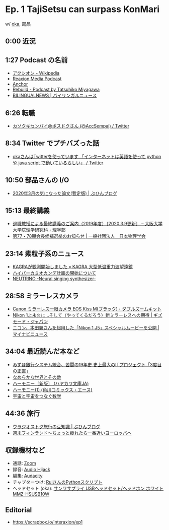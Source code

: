# Ep. 1 TajiSetsu can surpass KonMari

w/ [oka](https://twitter.com/nowohyeah), [部品](https://twitter.com/tjmlab)

## 0:00 近況

## 1:27 Podcast の名前

- [アクシオン - Wikipedia](https://ja.wikipedia.org/wiki/%E3%82%A2%E3%82%AF%E3%82%B7%E3%82%AA%E3%83%B3)
- [Reaxion Media Podcast](https://podcasts.google.com/?feed=aHR0cHM6Ly9yZWF4aW9uLm1lZGlhL2ZlZWQv)
- [Anchor](https://anchor.fm/)
- [Rebuild - Podcast by Tatsuhiko Miyagawa](https://rebuild.fm/)
- [BILINGUALNEWS | バイリンガルニュース](https://bilingualnews.jp/)

## 6:26 転職

- [カソクキセンパイ@ポスドクさん (@AccSempai) / Twitter](https://twitter.com/AccSempai)

## 8:34 Twitter でプチバズった話

- [okaさんはTwitterを使っています 「インターネットは英語を使って python や java script で動いているらしい」 / Twitter](https://twitter.com/nowohyeah/status/1236486137620783105)

## 10:50 部品さんの I/O

- [2020年3月の気になった論文(暫定版) | ぶひんブログ](http://buhin-blog.blogspot.com/2020/03/20203.html)

## 15:13 最終講義
 
- [退職教授による最終講義のご案内（2019年度）〔2020.3.9更新〕 – 大阪大学 大学院理学研究科・理学部](https://www.sci.osaka-u.ac.jp/ja/info/8112/)
- [第77・78期会長候補選挙のお知らせ | 一般社団法人　日本物理学会](https://www.jps.or.jp/information/2019/12/7778kaichosenkyo.php)

## 23:14 素粒子系のニュース

- [KAGRAが観測開始しました « KAGRA 大型低温重力波望遠鏡](https://gwcenter.icrr.u-tokyo.ac.jp/archives/3321)
- [ハイパーカミオカンデ計画の開始について](http://www.hyper-k.org/news/news-20200212.html)
- [NEUTRINO -Neural singing synthesizer-](https://n3utrino.work/)

## 28:58 ミラーレスカメラ

- [Canon ミラーレス一眼カメラ EOS Kiss M(ブラック)・ダブルズームキット](https://amzn.to/38UAweO)
- [Nikon 1よ永久に…そして（やってくるだろう）新ミラーレスへの期待 | ギズモード・ジャパン](https://www.gizmodo.jp/2018/07/nikon-1-j1.html)
- [ニコン、本田翼さんを起用した「Nikon 1 J5」スペシャルムービーを公開 | マイナビニュース](https://news.mynavi.jp/article/20150403-a244/)

## 34:04 最近読んだ本など

- [みずほ銀行システム統合、苦闘の19年史 史上最大のITプロジェクト「3度目の正直」](https://amzn.to/38Tnoqe)
- [なめらかな世界とその敵](https://amzn.to/39R2eud)
- [ハーモニー〔新版〕 (ハヤカワ文庫JA)](https://amzn.to/2U67Udk)
- [ハーモニー(1) (角川コミックス・エース)](https://amzn.to/2Qj0iTw)
- [宇宙と宇宙をつなぐ数学](https://amzn.to/2IK8uZ3)

## 44:36 旅行

- [ウラジオストク旅行の豆知識 | ぶひんブログ](https://buhin-blog.blogspot.com/2019/10/blog-post.html)
- [週末フィンランド～ちょっと疲れたら一番近いヨーロッパへ](https://amzn.to/2IManEt)

## 収録機材など

- 通話: [Zoom](https://zoom.us/)
- 録音: [Audio Hijack](https://rogueamoeba.com/audiohijack/)
- 編集: [Audacity](https://www.audacityteam.org/)
- チャプターつけ: [RuiさんのPythonスクリプト](https://note.com/ruiu/n/n1061d541355f)
- ヘッドセット (oka): [サンワサプライ USBヘッドセット/ヘッドホン ホワイト MMZ-HSUSB10W](https://amzn.to/2WgpCNY)

## Editorial

- <https://scrapbox.io/interaxion/ep1>
